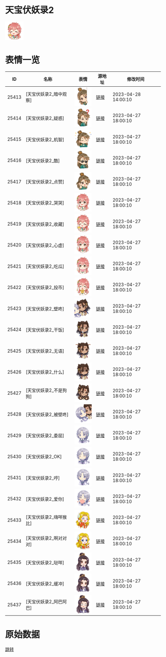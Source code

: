 # 天宝伏妖录2

<img src="./cover.png" height="60" alt="cover" />

# 表情一览

|ID|名称|表情|源地址|修改时间|
|----|----|----|----|----|
|25413|[天宝伏妖录2_暗中观察]|<img src="./pic/025413_%5B天宝伏妖录2_暗中观察%5D.png" height="60" alt="暗中观察"/>|[链接](https://i0.hdslb.com/bfs/garb/b30911f129d71ac3aa51d91d0cb195669f1baecd.png)|2023-04-28 14:00:10|
|25414|[天宝伏妖录2_疑惑]|<img src="./pic/025414_%5B天宝伏妖录2_疑惑%5D.png" height="60" alt="疑惑"/>|[链接](https://i0.hdslb.com/bfs/garb/f456d7e3f354efccd7ab54a1fabf5e01e37dc660.png)|2023-04-27 18:00:10|
|25415|[天宝伏妖录2_机智]|<img src="./pic/025415_%5B天宝伏妖录2_机智%5D.png" height="60" alt="机智"/>|[链接](https://i0.hdslb.com/bfs/garb/50aea1f13812fed7ee1d5a5fcb93f163e0db51c3.png)|2023-04-27 18:00:10|
|25416|[天宝伏妖录2_酷]|<img src="./pic/025416_%5B天宝伏妖录2_酷%5D.png" height="60" alt="酷"/>|[链接](https://i0.hdslb.com/bfs/garb/fb12956d2151653bab9faf81995d9c326b0e4c25.png)|2023-04-27 18:00:10|
|25417|[天宝伏妖录2_点赞]|<img src="./pic/025417_%5B天宝伏妖录2_点赞%5D.png" height="60" alt="点赞"/>|[链接](https://i0.hdslb.com/bfs/garb/9ac83bd05b5c1c500a718048323e33864964dae2.png)|2023-04-27 18:00:10|
|25418|[天宝伏妖录2_哭哭]|<img src="./pic/025418_%5B天宝伏妖录2_哭哭%5D.png" height="60" alt="哭哭"/>|[链接](https://i0.hdslb.com/bfs/garb/748ff719528a01bc454d994f8bd6436cb2be6e9f.png)|2023-04-27 18:00:10|
|25419|[天宝伏妖录2_收藏]|<img src="./pic/025419_%5B天宝伏妖录2_收藏%5D.png" height="60" alt="收藏"/>|[链接](https://i0.hdslb.com/bfs/garb/87560444bea8608577f72b4cc60eba3964eb75d6.png)|2023-04-27 18:00:10|
|25420|[天宝伏妖录2_心虚]|<img src="./pic/025420_%5B天宝伏妖录2_心虚%5D.png" height="60" alt="心虚"/>|[链接](https://i0.hdslb.com/bfs/garb/0059c542fe69603ad25c45c33cba84d3adf571e7.png)|2023-04-27 18:00:10|
|25421|[天宝伏妖录2_吃瓜]|<img src="./pic/025421_%5B天宝伏妖录2_吃瓜%5D.png" height="60" alt="吃瓜"/>|[链接](https://i0.hdslb.com/bfs/garb/65e50654f90ba26053ea7fbcb9c7f6b1820f5b17.png)|2023-04-27 18:00:10|
|25422|[天宝伏妖录2_投币]|<img src="./pic/025422_%5B天宝伏妖录2_投币%5D.png" height="60" alt="投币"/>|[链接](https://i0.hdslb.com/bfs/garb/90518669dcc093499de72f8f3d699f159039e7c9.png)|2023-04-27 18:00:10|
|25423|[天宝伏妖录2_壁咚]|<img src="./pic/025423_%5B天宝伏妖录2_壁咚%5D.png" height="60" alt="壁咚"/>|[链接](https://i0.hdslb.com/bfs/garb/c9c10bbf760a573030c57788591893c2f1343944.png)|2023-04-27 18:00:10|
|25424|[天宝伏妖录2_干饭]|<img src="./pic/025424_%5B天宝伏妖录2_干饭%5D.png" height="60" alt="干饭"/>|[链接](https://i0.hdslb.com/bfs/garb/3b29e17a0ac0f46f6bebeec575dd1d209bd46fa7.png)|2023-04-27 18:00:10|
|25425|[天宝伏妖录2_无语]|<img src="./pic/025425_%5B天宝伏妖录2_无语%5D.png" height="60" alt="无语"/>|[链接](https://i0.hdslb.com/bfs/garb/1837785247f9f102b10087dd2011ab8d39782c8c.png)|2023-04-27 18:00:10|
|25426|[天宝伏妖录2_什么]|<img src="./pic/025426_%5B天宝伏妖录2_什么%5D.png" height="60" alt="什么"/>|[链接](https://i0.hdslb.com/bfs/garb/463997bb11c30429bf5f0d39e7a46ed17198acac.png)|2023-04-27 18:00:10|
|25427|[天宝伏妖录2_不是狗狗]|<img src="./pic/025427_%5B天宝伏妖录2_不是狗狗%5D.png" height="60" alt="不是狗狗"/>|[链接](https://i0.hdslb.com/bfs/garb/9682762d94d155e3c7acb18ad5611c0c487d356c.png)|2023-04-27 18:00:10|
|25428|[天宝伏妖录2_被壁咚]|<img src="./pic/025428_%5B天宝伏妖录2_被壁咚%5D.png" height="60" alt="被壁咚"/>|[链接](https://i0.hdslb.com/bfs/garb/03466ee81be602f17355ba33bbdf8d1d022cea59.png)|2023-04-27 18:00:10|
|25429|[天宝伏妖录2_委屈]|<img src="./pic/025429_%5B天宝伏妖录2_委屈%5D.png" height="60" alt="委屈"/>|[链接](https://i0.hdslb.com/bfs/garb/66dd4bd83140491f1797062c237057a3d71a0e52.png)|2023-04-27 18:00:10|
|25430|[天宝伏妖录2_OK]|<img src="./pic/025430_%5B天宝伏妖录2_OK%5D.png" height="60" alt="OK"/>|[链接](https://i0.hdslb.com/bfs/garb/eaacdf9ce4df7c96b161b0f92cb37dd615f1b365.png)|2023-04-27 18:00:10|
|25431|[天宝伏妖录2_哼]|<img src="./pic/025431_%5B天宝伏妖录2_哼%5D.png" height="60" alt="哼"/>|[链接](https://i0.hdslb.com/bfs/garb/45d4c478c9f5aa1d5f4f594f11d2c4e38d7ed572.png)|2023-04-27 18:00:10|
|25432|[天宝伏妖录2_爱你]|<img src="./pic/025432_%5B天宝伏妖录2_爱你%5D.png" height="60" alt="爱你"/>|[链接](https://i0.hdslb.com/bfs/garb/443821f40980f7c3c9f76d83dcb7af490c81e53a.png)|2023-04-27 18:00:10|
|25433|[天宝伏妖录2_嗨咩猴比]|<img src="./pic/025433_%5B天宝伏妖录2_嗨咩猴比%5D.png" height="60" alt="嗨咩猴比"/>|[链接](https://i0.hdslb.com/bfs/garb/4467b9783c4ae8ac7831dd5ce1435d2a5c6cf559.png)|2023-04-27 18:00:10|
|25434|[天宝伏妖录2_啊对对对]|<img src="./pic/025434_%5B天宝伏妖录2_啊对对对%5D.png" height="60" alt="啊对对对"/>|[链接](https://i0.hdslb.com/bfs/garb/440bc6a3d7334e9a29fb9ba04fca718666882650.png)|2023-04-27 18:00:10|
|25435|[天宝伏妖录2_哒咩]|<img src="./pic/025435_%5B天宝伏妖录2_哒咩%5D.png" height="60" alt="哒咩"/>|[链接](https://i0.hdslb.com/bfs/garb/f61ba42f52f0e45a739c3d97458e546615258936.png)|2023-04-27 18:00:10|
|25436|[天宝伏妖录2_缓冲]|<img src="./pic/025436_%5B天宝伏妖录2_缓冲%5D.png" height="60" alt="缓冲"/>|[链接](https://i0.hdslb.com/bfs/garb/4719d69c4a6fa03bf2f18a2a5a583d777fe0b789.png)|2023-04-27 18:00:10|
|25437|[天宝伏妖录2_阿巴阿巴]|<img src="./pic/025437_%5B天宝伏妖录2_阿巴阿巴%5D.png" height="60" alt="阿巴阿巴"/>|[链接](https://i0.hdslb.com/bfs/garb/c5a3bf82516044463a5512a7007c5c90a07e5303.png)|2023-04-27 18:00:10|

# 原始数据

[跳转](./raw.json)

